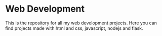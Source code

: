 # Web Development

This is the repository for all my web development projects. Here you can find projects made with html and css, javascript, nodejs and flask.